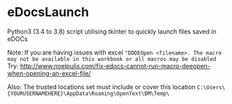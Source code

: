 # eDocsLaunch
Python3 (3.4 to 3.8) script utilising tkinter to quickly launch files saved in eDOCs

Note:
If you are having issues with excel ``"DDDEOpen <filename>. The macro may not be available in this workbook or all macros may be disabled``
Try: http://www.noelpulis.com/fix-edocs-cannot-run-macro-deeopen-when-opening-an-excel-file/

Also: The trusted locations set must include or cover this location
``C:\Users\{YOURUSERNAMEHERE}\AppData\Roaming\OpenText\DM\Temp\``
